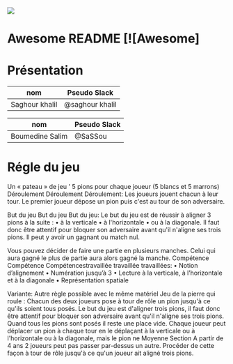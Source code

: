 <img src="https://encrypted-tbn0.gstatic.com/images?q=tbn:ANd9GcQZQ2u83eY20tq_76zzFv7QUDfheZCTA8naDzEvzkBzILnaqDIRJw" align="center" />


# Awesome README [![Awesome]

# Présentation
nom            | Pseudo Slack
 ------------ | -------------
Saghour khalil | @saghour khalil

nom             | Pseudo Slack
  ------------ | -------------
Boumedine Salim | @SaSSou


# Régle du jeu

Un « pateau » de jeu ' 5 pions pour chaque joueur (5 blancs et 5 marrons) Déroulement Déroulement Déroulement: Les joueurs jouent chacun à leur tour. Le premier joueur dépose un pion puis c'est au tour de son adversaire.

But du jeu But du jeu But du jeu: Le but du jeu est de réussir à aligner 3 pions à la suite : • à la verticale • à l'horizontale • ou à la diagonale. Il faut donc être attentif pour bloquer son adversaire avant qu'il n'aligne ses trois pions. Il peut y avoir un gagnant ou match nul.


Vous pouvez décider de faire une partie en plusieurs manches. Celui qui aura gagné le plus de partie aura alors gagné la manche. Compétence Compétence Compétencestravaillée travaillée travaillées: • Notion d’alignement • Numération jusqu’à 3 • Lecture à la verticale, à l’horizontale et à la diagonale • Représentation spatiale

Variante: Autre règle possible avec le même matériel Jeu de la pierre qui roule : Chacun des deux joueurs pose à tour de rôle un pion jusqu'à ce qu'ils soient tous posés. Le but du jeu est d'aligner trois pions, il faut donc être attentif pour bloquer son adversaire avant qu'il n'aligne ses trois pions. Quand tous les pions sont posés il reste une place vide. Chaque joueur peut déplacer un pion à chaque tour en le déplaçant à la verticale ou à l'horizontale ou à la diagonale, mais le pion ne Moyenne Section A partir de 4 ans 2 joueurs peut pas passer par-dessus un autre. Procéder de cette façon à tour de rôle jusqu'à ce qu'un joueur ait aligné trois pions.
